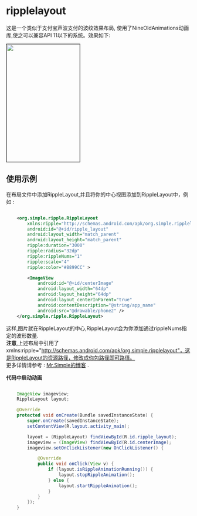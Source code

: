 # ripplelayout
   这是一个类似于支付宝声波支付的波纹效果布局, 使用了NineOldAnimations动画库,使之可以兼容API 11以下的系统。效果如下:      

<img src="http://img.blog.csdn.net/20150109114245750" alt="" width="200" height="320" style="border:1px solid black">

## 使用示例    
   在布局文件中添加RippleLayout,并且将你的中心视图添加到RippleLayout中，例如 :     
```xml

    <org.simple.ripple.RippleLayout
        xmlns:ripple="http://schemas.android.com/apk/org.simple.ripplelayout"
        android:id="@+id/ripple_layout"
        android:layout_width="match_parent"
        android:layout_height="match_parent"
        ripple:duration="3000"
        ripple:radius="32dp"
        ripple:rippleNums="1"
        ripple:scale="4"
        ripple:color="#8899CC" >

        <ImageView
            android:id="@+id/centerImage"
            android:layout_width="64dp"
            android:layout_height="64dp"
            android:layout_centerInParent="true"
            android:contentDescription="@string/app_name"
            android:src="@drawable/phone2" />
    </org.simple.ripple.RippleLayout>
```          

    
这样,图片就在RippleLayout的中心,RippleLayout会为你添加通过rippleNums指定的波形数量.   
**注意**,上述布局中引用了xmlns:ripple="http://schemas.android.com/apk/org.simple.ripplelayout"，这是RippleLayout的资源路径，修改成你包路径即可路径。       
   更多详情请参考 : <a href="http://blog.csdn.net/bboyfeiyu/article/details/42552249" target="_blank">Mr.Simple的博客</a> .          
   
   
   
**代码中启动动画**         
   
```java

    ImageView imageview;
    RippleLayout layout;

    @Override
    protected void onCreate(Bundle savedInstanceState) {
        super.onCreate(savedInstanceState);
        setContentView(R.layout.activity_main);

        layout = (RippleLayout) findViewById(R.id.ripple_layout);
        imageview = (ImageView) findViewById(R.id.centerImage);
        imageview.setOnClickListener(new OnClickListener() {

            @Override
            public void onClick(View v) {
                if (layout.isRippleAnimationRunning()) {
                    layout.stopRippleAnimation();
                } else {
                    layout.startRippleAnimation();
                }
            }
        });
    }
```       


	